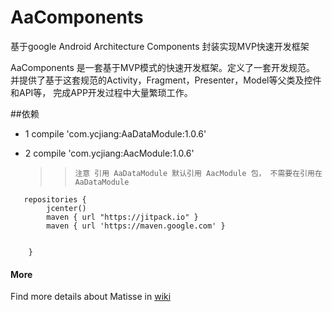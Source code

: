 # AaComponents
基于google Android Architecture Components 封装实现MVP快速开发框架

AaComponents 是一套基于MVP模式的快速开发框架。定义了一套开发规范。
并提供了基于这套规范的Activity，Fragment，Presenter，Model等父类及控件和API等，
完成APP开发过程中大量繁琐工作。

##依赖
  * 1 compile 'com.ycjiang:AaDataModule:1.0.6'
  * 2 compile 'com.ycjiang:AacModule:1.0.6'

    >>     注意 引用 AaDataModule 默认引用 AacModule 包， 不需要在引用在AaDataModule

```
   repositories {
        jcenter()
        maven { url "https://jitpack.io" }
        maven { url 'https://maven.google.com' }


    }
```

#### More
Find more details about Matisse in [wiki](https://github.com/yangchaojiang/AaComponents/wiki)
